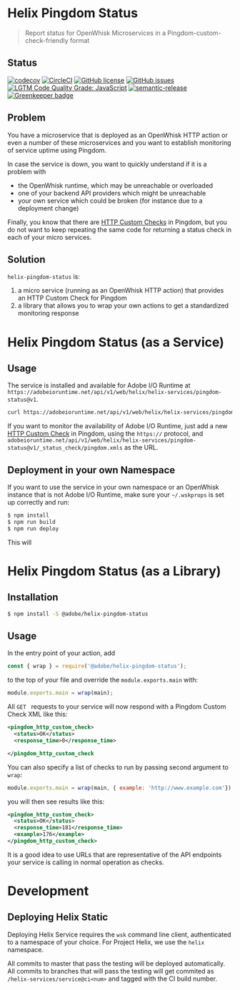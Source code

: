 # Helix Pingdom Status

> Report status for OpenWhisk Microservices in a Pingdom-custom-check-friendly format

## Status
[![codecov](https://img.shields.io/codecov/c/github/adobe/helix-pingdom-status.svg)](https://codecov.io/gh/adobe/helix-pingdom-status)
[![CircleCI](https://img.shields.io/circleci/project/github/adobe/helix-pingdom-status.svg)](https://circleci.com/gh/adobe/helix-pingdom-status)
[![GitHub license](https://img.shields.io/github/license/adobe/helix-pingdom-status.svg)](https://github.com/adobe/helix-pingdom-status/blob/master/LICENSE.txt)
[![GitHub issues](https://img.shields.io/github/issues/adobe/helix-pingdom-status.svg)](https://github.com/adobe/helix-pingdom-status/issues)
[![LGTM Code Quality Grade: JavaScript](https://img.shields.io/lgtm/grade/javascript/g/adobe/helix-pingdom-status.svg?logo=lgtm&logoWidth=18)](https://lgtm.com/projects/g/adobe/helix-pingdom-status)
[![semantic-release](https://img.shields.io/badge/%20%20%F0%9F%93%A6%F0%9F%9A%80-semantic--release-e10079.svg)](https://github.com/semantic-release/semantic-release) [![Greenkeeper badge](https://badges.greenkeeper.io/adobe/helix-pingdom-status.svg)](https://greenkeeper.io/)

## Problem

You have a microservice that is deployed as an OpenWhisk HTTP action or even a number of these microservices and you want to establish monitoring of service uptime using Pingdom.

In case the service is down, you want to quickly understand if it is a problem with

- the OpenWhisk runtime, which may be unreachable or overloaded
- one of your backend API providers which might be unreachable
- your own service which could be broken (for instance due to a deployment change)

Finally, you know that there are [HTTP Custom Checks](https://help.pingdom.com/hc/en-us/articles/115000431709-HTTP-Custom-Check) in Pingdom, but you do not want to keep repeating the same code for returning a status check in each of your micro services.

## Solution

`helix-pingdom-status` is:

1. a micro service (running as an OpenWhisk HTTP action) that provides an HTTP Custom Check for Pingdom
2. a library that allows you to wrap your own actions to get a standardized monitoring response

# Helix Pingdom Status (as a Service)

## Usage

The service is installed and available for Adobe I/O Runtime at `https://adobeioruntime.net/api/v1/web/helix/helix-services/pingdom-status@v1`. 

```bash
curl https://adobeioruntime.net/api/v1/web/helix/helix-services/pingdom-status@v1/_status_check/pingdom.xml
```

If you want to monitor the availability of Adobe I/O Runtime, just add a new [HTTP Custom Check](https://help.pingdom.com/hc/en-us/articles/115000431709-HTTP-Custom-Check) in Pingdom, using the `https://` protocol, and `adobeioruntime.net/api/v1/web/helix/helix-services/pingdom-status@v1/_status_check/pingdom.xmls` as the URL.

## Deployment in your own Namespace

If you want to use the service in your own namespace or an OpenWhisk instance that is not Adobe I/O Runtime, make sure your `~/.wskprops` is set up correctly and run:

```bash
$ npm install
$ npm run build
$ npm run deploy
```

This will 

# Helix Pingdom Status (as a Library)

## Installation

```bash
$ npm install -S @adobe/helix-pingdom-status
```

## Usage

In the entry point of your action, add

```javascript
const { wrap } = require('@adobe/helix-pingdom-status');
```

to the top of your file and override the `module.exports.main` with:

```javascript
module.exports.main = wrap(main);
```

All `GET ` requests to your service will now respond with a Pingdom Custom Check XML like this:

```xml
<pingdom_http_custom_check>
  <status>OK</status>
  <response_time>0</response_time>

</pingdom_http_custom_check
```

You can also specify a list of checks to run by passing second argument to `wrap`:

```javascript
module.exports.main = wrap(main, { example: 'http://www.example.com'})
```

you will then see results like this:

```xml
<pingdom_http_custom_check>
  <status>OK</status>
  <response_time>181</response_time>
  <example>176</example>
</pingdom_http_custom_check>
```

It is a good idea to use URLs that are representative of the API endpoints your service is calling in normal operation as checks.

# Development

## Deploying Helix Static

Deploying Helix Service requires the `wsk` command line client, authenticated to a namespace of your choice. For Project Helix, we use the `helix` namespace.

All commits to master that pass the testing will be deployed automatically. All commits to branches that will pass the testing will get commited as `/helix-services/service@ci<num>` and tagged with the CI build number.
